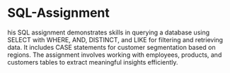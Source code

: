 # SQL-Assignment
his SQL assignment demonstrates skills in querying a database using SELECT with WHERE, AND, DISTINCT, and LIKE for filtering and retrieving data. It includes CASE statements for customer segmentation based on regions. The assignment involves working with employees, products, and customers tables to extract meaningful insights efficiently.
